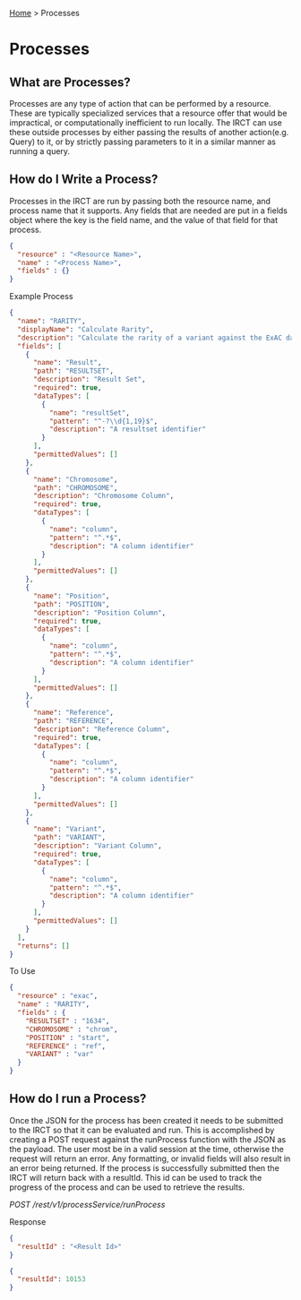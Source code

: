 [Home](./index.md) > Processes

# Processes
## What are Processes?
Processes are any type of action that can be performed by a resource. These are typically specialized services that a resource offer that would be impractical, or computationally inefficient to run locally. The IRCT can use these outside processes by either passing the results of another action(e.g. Query) to it, or by strictly passing parameters to it in a similar manner as running a query.

## How do I Write a Process?
Processes in the IRCT are run by passing both the resource name, and process name that it supports. Any fields that are needed are put in a fields object where the key is the field name, and the value of that field for that process.

```JSON
{
  "resource" : "<Resource Name>",
  "name" : "<Process Name>",
  "fields" : {}
}
```

Example Process
```JSON
{
  "name": "RARITY",
  "displayName": "Calculate Rarity",
  "description": "Calculate the rarity of a variant against the ExAC database",
  "fields": [
    {
      "name": "Result",
      "path": "RESULTSET",
      "description": "Result Set",
      "required": true,
      "dataTypes": [
        {
          "name": "resultSet",
          "pattern": "^-?\\d{1,19}$",
          "description": "A resultset identifier"
        }
      ],
      "permittedValues": []
    },
    {
      "name": "Chromosome",
      "path": "CHROMOSOME",
      "description": "Chromosome Column",
      "required": true,
      "dataTypes": [
        {
          "name": "column",
          "pattern": "^.*$",
          "description": "A column identifier"
        }
      ],
      "permittedValues": []
    },
    {
      "name": "Position",
      "path": "POSITION",
      "description": "Position Column",
      "required": true,
      "dataTypes": [
        {
          "name": "column",
          "pattern": "^.*$",
          "description": "A column identifier"
        }
      ],
      "permittedValues": []
    },
    {
      "name": "Reference",
      "path": "REFERENCE",
      "description": "Reference Column",
      "required": true,
      "dataTypes": [
        {
          "name": "column",
          "pattern": "^.*$",
          "description": "A column identifier"
        }
      ],
      "permittedValues": []
    },
    {
      "name": "Variant",
      "path": "VARIANT",
      "description": "Variant Column",
      "required": true,
      "dataTypes": [
        {
          "name": "column",
          "pattern": "^.*$",
          "description": "A column identifier"
        }
      ],
      "permittedValues": []
    }
  ],
  "returns": []
}
```

To Use

```JSON
{
  "resource" : "exac",
  "name" : "RARITY",
  "fields" : {
    "RESULTSET" : "1634",
    "CHROMOSOME" : "chrom",
    "POSITION" : "start",
    "REFERENCE" : "ref",
    "VARIANT" : "var"
  }
}
```

## How do I run a Process?
Once the JSON for the process has been created it needs to be submitted to the IRCT so that it can be evaluated and run. This is accomplished by creating a POST request against the runProcess function with the JSON as the payload. The user most be in a valid session at the time, otherwise the request will return an error. Any formatting, or invalid fields will also result in an error being returned. If the process is successfully submitted then the IRCT will return back with a resultId. This id can be used to track the progress of the process and can be used to retrieve the results.

*POST /rest/v1/processService/runProcess*

Response
```JSON
{
  "resultId" : "<Result Id>"
}
```

```JSON
{
  "resultId": 10153
}
```
